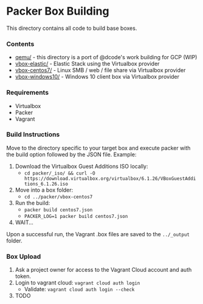 # Packer Box Building

This directory contains all code to build base boxes.

### Contents

- [qemu/](./qemu) - this directory is a port of @dcode's work building for GCP (WIP) 
- [vbox-elastic/](./vbox-elastic) - Elastic Stack using the Virtualbox provider
- [vbox-centos7/](./vbox-centos7) - Linux SMB / web / file share via Virtualbox provider
- [vbox-windows10/](./vbox-windows10) - Windows 10 client box via Virtualbox provider



### Requirements

- Virtualbox
- Packer
- Vagrant


### Build Instructions

Move to the directory specific to your target box and execute packer with the build 
option followed by the JSON file. Example:  

1. Download the Virtualbox Guest Additions ISO locally:
    - `cd packer/_iso/ && curl -O https://download.virtualbox.org/virtualbox/6.1.26/VBoxGuestAdditions_6.1.26.iso`
2. Move into a box folder:
    - `cd ../packer/vbox-centos7`
3. Run the build:
    - `packer build centos7.json`
    - `PACKER_LOG=1 packer build centos7.json`
4. WAIT...

Upon a successful run, the Vagrant .box files are saved to the `../_output` folder.


### Box Upload

1. Ask a project owner for access to the Vagrant Cloud account and auth token.
2. Login to vagrant cloud: `vagrant cloud auth login`
    - Validate: `vagrant cloud auth login --check`
3. TODO
